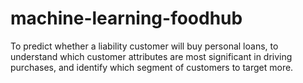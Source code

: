 # machine-learning-foodhub
To predict whether a liability customer will buy personal loans, to understand which customer attributes are most significant in driving purchases, and identify which segment of customers to target more.
